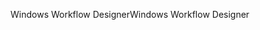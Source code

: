 <span data-ttu-id="99d12-101">Windows Workflow Designer</span><span class="sxs-lookup"><span data-stu-id="99d12-101">Windows Workflow Designer</span></span>